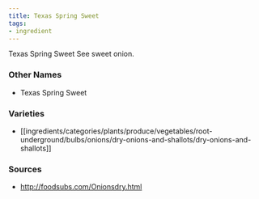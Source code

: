 ```yaml
---
title: Texas Spring Sweet
tags:
- ingredient
---
```

Texas Spring Sweet See sweet onion.

### Other Names

* Texas Spring Sweet

### Varieties

* [[ingredients/categories/plants/produce/vegetables/root-underground/bulbs/onions/dry-onions-and-shallots/dry-onions-and-shallots]]

### Sources
* http://foodsubs.com/Onionsdry.html
